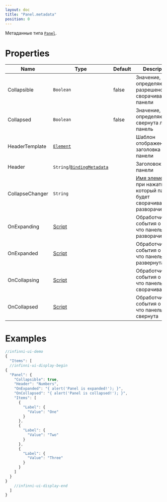 ```yaml
---
layout: doc
title: "Panel.metadata"
position: 0
---
```


Метаданные типа [`Panel`](../).

# Properties

|Name|Type|Default|Description|
|----|----|-------|-----------|
|Collapsible|`Boolean`|false|Значение, определяющее, разрешено ли сворачивание панели|
|Collapsed|`Boolean`|false|Значение, определяющее, свернута ли панель|
|HeaderTemplate|[`Element`](../../../Core/Elements/Element/)| |Шаблон отображения заголовка панели|
|Header|`String`/[`BindingMetadata`](../../../Core/DataBinding/DataBinding.metadata/)| |Заголовок панели|
|CollapseChanger|`String`| |[Имя элемента](../../../Core/Elements/Element/Element.metadata/), при нажатии на который панель будет сворачиваться/разворачиваться|
|OnExpanding|[Script](../../../Core/Script/)| |Обработчик события о том, что панель разворачивается|
|OnExpanded|[Script](../../../Core/Script/)| |Обработчик события о том, что панель была развернута|
|OnCollapsing|[Script](../../../Core/Script/)| |Обработчик события о том, что панель сворачивается|
|OnCollapsed|[Script](../../../Core/Script/)| |Обработчик события о том, что панель была свернута|

# Examples

```js
//infinni-ui-demo
{
  "Items": [
  //infinni-ui-display-begin
{
  "Panel": {
    "Collapsible": true,
    "Header": "Numbers",
    "OnExpanded": "{ alert('Panel is expanded!'); }",
    "OnCollapsed": "{ alert('Panel is collapsed!'); }",
    "Items": [
      {
        "Label": {
          "Value": "One"
        }
      },
      {
        "Label": {
          "Value": "Two"
        }
      },
      {
        "Label": {
          "Value": "Three"
        }
      }
    ]
  }
}
    //infinni-ui-display-end
  ]
}
```

